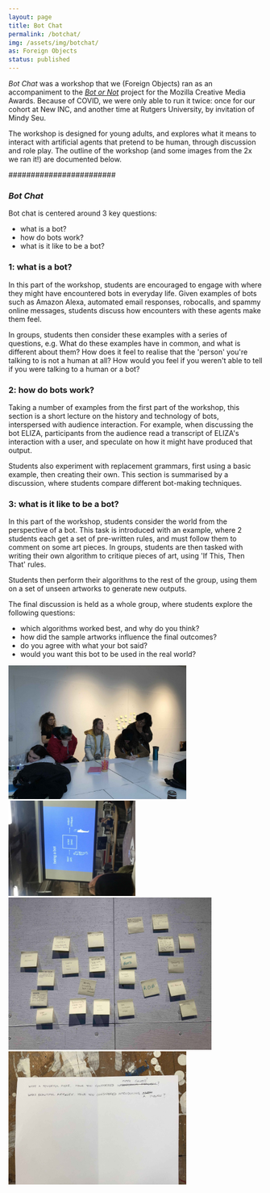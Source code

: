 ```yaml
---
layout: page
title: Bot Chat
permalink: /botchat/
img: /assets/img/botchat/
as: Foreign Objects
status: published
---
```


*Bot Chat* was a workshop that we (Foreign Objects) ran as an accompaniment to the [*Bot or Not*](https://www.foreignobjects.net/bot-or-not) project for the Mozilla Creative Media Awards. Because of COVID, we were only able to run it twice: once for our cohort at New INC, and another time at Rutgers University, by invitation of Mindy Seu.

The workshop is designed for young adults, and explores what it means to interact with artificial agents that pretend to be human, through discussion and role play. The outline of the workshop (and some images from the 2x we ran it!) are documented below.

########################

### *Bot Chat*

Bot chat is centered around 3 key questions:
* what is a bot?
* how do bots work?
* what is it like to be a bot?

### 1: what is a bot?
In this part of the workshop, students are encouraged to engage with where they might have encountered bots in everyday life. Given examples of bots such as Amazon Alexa, automated email responses, robocalls, and spammy online messages, students discuss how encounters with these agents make them feel. 

In groups, students then consider these examples with a series of questions, e.g.
What do these examples have in common, and what is different about them?
How does it feel to realise that the 'person' you're talking to is not a human at all? 
How would you feel if you weren't able to tell if you were talking to a human or a bot?


### 2: how do bots work?
Taking a number of examples from the first part of the workshop, this section is a short lecture on the history and technology of bots, interspersed with audience interaction. For example, when discussing the bot ELIZA, participants from the audience read a transcript of ELIZA's interaction with a user, and speculate on how it might have produced that output.

Students also experiment with replacement grammars, first using a basic example, then creating their own. This section is summarised by a discussion, where students compare different bot-making techniques.


### 3: what is it like to be a bot?
In this part of the workshop, students consider the world from the perspective of a bot. This task is introduced with an example, where 2 students each get a set of pre-written rules, and must follow them to comment on some art pieces. In groups, students are then tasked with writing their own algorithm to critique pieces of art, using 'If This, Then That' rules.

Students then perform their algorithms to the rest of the group, using them on a set of unseen artworks to generate new outputs.

The final discussion is held as a whole group, where students explore the following questions:
* which algorithms worked best, and why do you think?
* how did the sample artworks influence the final outcomes?
* do you agree with what your bot said?
* would you want this bot to be used in the real world?

<img src="/assets/img/botchat/gary_kalli_rutgers.jpg" width="70%" />
<img src="/assets/img/botchat/being_bot.JPG" width="50%" />
<img src="/assets/img/botchat/bot_examples.jpg" width="80%" />
<img src="/assets/img/botchat/laurel_crit.JPG" width="70%" />

